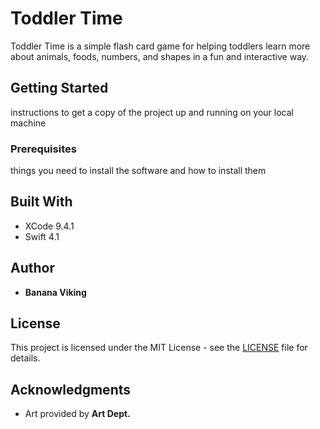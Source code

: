 # Toddler Time

Toddler Time is a simple flash card game for helping toddlers learn more about animals, foods, numbers, and shapes in a fun and interactive way.

## Getting Started

instructions to get a copy of the project up and running on your local machine

### Prerequisites

things you need to install the software and how to install them

## Built With

* XCode 9.4.1
* Swift 4.1

## Author

* **Banana Viking**

## License

This project is licensed under the MIT License - see the [LICENSE](LICENSE) file for details.

## Acknowledgments

* Art provided by **Art Dept.**
